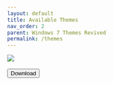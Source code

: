 ```yaml
---
layout: default
title: Available Themes
nav_order: 2
parent: Windows 7 Themes Revived
permalink: /themes
---
```


<img src="https://images-wixmp-ed30a86b8c4ca887773594c2.wixmp.com/i/836bd001-fc1e-41ac-8fce-917bee5d1f0e/dino2ml-ee84d62e-9ad3-4dbe-a5f3-62c414afec6e.png/v1/fill/w_1200,h_557,q_80,strp/windows_7_themes_revived_by_og_nimbi_dino2ml-fullview.jpg" /><br /><br /><a href="https://github.com/The-Back-Room/Windows-7-Themes-Revived/archive/refs/heads/main.zip"><button style="text-align:center" type="button" name="button" class="btn">Download</button></a>
